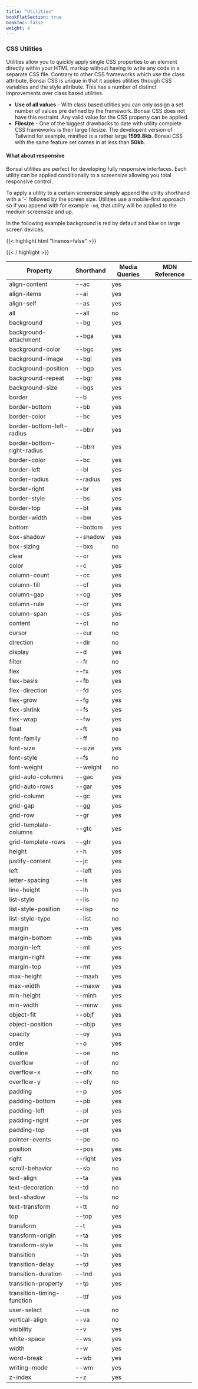 ```yaml
---
title: "Utilities"
bookFlatSection: true
bookToc: false
weight: 4
---
```


### CSS Utilities

Utilities allow you to quickly apply single CSS properties to an element directly within your HTML markup without having to write any code in a separate CSS file. Contrary to other CSS frameworks which use the class attribute, Bonsai CSS is unique in that it applies utilities through CSS variables and the style attribute. This has a number of distinct improvements over class based utilities.

- **Use of all values** - With class based utlities you can only assign a set number of values pre defined by the framework. Bonsai CSS does not have this restraint. Any valid value for the CSS property can be applied.
- **Filesize** - One of the biggest drawbacks to date with utility complete CSS frameworks is their large filesize. The developent version of Tailwind for example, minified is a rather large **1599.8kb**. Bonsai CSS with the same feature set comes in at less than **50kb**. 

#### What about responsive
Bonsai utilities are perfect for developing fully responsive interfaces. Each utility can be applied conditionally to a screensize allowing you total responsive control.

To apply a utility to a certain screensize simply append the utility shorthand with a '-' followed by the screen size. Utilities use a mobile-first approach so if you append with for example `-md`, that utility will be applied to the medium screensize and up.

In the following example background is red by default and blue on large screen devices.

{{< highlight html "linenos=false" >}}
<div style="--bg:red; --bg-lg:blue"><div>
{{< / highlight >}}

| Property                   | Shorthand                                                              | Media Queries | MDN Reference                                                                                                               |
|----------------------------|------------------------------------------------------------------------|---------------|-----------------------------------------------------------------------------------------------------------------------------|
| align-content              | <span style="--weight:bold; --us:all" class="shorthand">\-\-ac</a>     | yes           | <a href="https://developer.mozilla.org/en-US/docs/Web/CSS/align-content" target="_blank" class="link-mdn"></a>              |
| align-items                | <span style="--weight:bold; --us:all" class="shorthand">\-\-ai</a>     | yes           | <a href="https://developer.mozilla.org/en-US/docs/Web/CSS/align-items" target="_blank" class="link-mdn"></a>                |
| align-self                 | <span style="--weight:bold; --us:all" class="shorthand">\-\-as</a>     | yes           | <a href="https://developer.mozilla.org/en-US/docs/Web/CSS/align-self" target="_blank" class="link-mdn"></a>                 |
| all                        | <span style="--weight:bold; --us:all" class="shorthand">\-\-all</a>    | no            | <a href="https://developer.mozilla.org/en-US/docs/Web/CSS/all" target="_blank" class="link-mdn"></a>                        |
| background                 | <span style="--weight:bold; --us:all" class="shorthand">\-\-bg</a>     | yes           | <a href="https://developer.mozilla.org/en-US/docs/Web/CSS/background" target="_blank" class="link-mdn"></a>                 |
| background-attachment      | <span style="--weight:bold; --us:all" class="shorthand">\-\-bga</a>    | yes           | <a href="https://developer.mozilla.org/en-US/docs/Web/CSS/background-attachment" target="_blank" class="link-mdn"></a>      |
| background-color           | <span style="--weight:bold; --us:all" class="shorthand">\-\-bgc</a>    | yes           | <a href="https://developer.mozilla.org/en-US/docs/Web/CSS/background-color" target="_blank" class="link-mdn"></a>           |
| background-image           | <span style="--weight:bold; --us:all" class="shorthand">\-\-bgi</a>    | yes           | <a href="https://developer.mozilla.org/en-US/docs/Web/CSS/background-image" target="_blank" class="link-mdn"></a>           |
| background-position        | <span style="--weight:bold; --us:all" class="shorthand">\-\-bgp</a>    | yes           | <a href="https://developer.mozilla.org/en-US/docs/Web/CSS/background-position" target="_blank" class="link-mdn"></a>        |
| background-repeat          | <span style="--weight:bold; --us:all" class="shorthand">\-\-bgr</a>    | yes           | <a href="https://developer.mozilla.org/en-US/docs/Web/CSS/background-repeat" target="_blank" class="link-mdn"></a>          |
| background-size            | <span style="--weight:bold; --us:all" class="shorthand">\-\-bgs</a>    | yes           | <a href="https://developer.mozilla.org/en-US/docs/Web/CSS/background-size" target="_blank" class="link-mdn"></a>            |
| border                     | <span style="--weight:bold; --us:all" class="shorthand">\-\-b</a>      | yes           | <a href="https://developer.mozilla.org/en-US/docs/Web/CSS/border" target="_blank" class="link-mdn"></a>                     |
| border-bottom              | <span style="--weight:bold; --us:all" class="shorthand">\-\-bb</a>     | yes           | <a href="https://developer.mozilla.org/en-US/docs/Web/CSS/border-bottom" target="_blank" class="link-mdn"></a>              |
| border-color               | <span style="--weight:bold; --us:all" class="shorthand">\-\-bc</a>     | yes           | <a href="https://developer.mozilla.org/en-US/docs/Web/CSS/border-color" target="_blank" class="link-mdn"></a>               |
| border-bottom-left-radius  | <span style="--weight:bold; --us:all" class="shorthand">\-\-bblr</a>   | yes           | <a href="https://developer.mozilla.org/en-US/docs/Web/CSS/border-bottom-left-radius" target="_blank" class="link-mdn"></a>  |
| border-bottom-right-radius | <span style="--weight:bold; --us:all" class="shorthand">\-\-bbrr</a>   | yes           | <a href="https://developer.mozilla.org/en-US/docs/Web/CSS/border-bottom-right-radius" target="_blank" class="link-mdn"></a> |
| border-color               | <span style="--weight:bold; --us:all" class="shorthand">\-\-bc</a>     | yes           | <a href="https://developer.mozilla.org/en-US/docs/Web/CSS/border-color" target="_blank" class="link-mdn"></a>               |
| border-left                | <span style="--weight:bold; --us:all" class="shorthand">\-\-bl</a>     | yes           | <a href="https://developer.mozilla.org/en-US/docs/Web/CSS/border-left" target="_blank" class="link-mdn"></a>                |
| border-radius              | <span style="--weight:bold; --us:all" class="shorthand">\-\-radius</a> | yes           | <a href="https://developer.mozilla.org/en-US/docs/Web/CSS/border-radius" target="_blank" class="link-mdn"></a>              |
| border-right               | <span style="--weight:bold; --us:all" class="shorthand">\-\-br</a>     | yes           | <a href="https://developer.mozilla.org/en-US/docs/Web/CSS/border-right" target="_blank" class="link-mdn"></a>               |
| border-style               | <span style="--weight:bold; --us:all" class="shorthand">\-\-bs</a>     | yes           | <a href="https://developer.mozilla.org/en-US/docs/Web/CSS/border-style" target="_blank" class="link-mdn"></a>               |
| border-top                 | <span style="--weight:bold; --us:all" class="shorthand">\-\-bt</a>     | yes           | <a href="https://developer.mozilla.org/en-US/docs/Web/CSS/border-top" target="_blank" class="link-mdn"></a>                 |
| border-width               | <span style="--weight:bold; --us:all" class="shorthand">\-\-bw</a>     | yes           | <a href="https://developer.mozilla.org/en-US/docs/Web/CSS/border-width" target="_blank" class="link-mdn"></a>               |
| bottom                     | <span style="--weight:bold; --us:all" class="shorthand">\-\-bottom</a> | yes           | <a href="https://developer.mozilla.org/en-US/docs/Web/CSS/bottom" target="_blank" class="link-mdn"></a>                     |
| box-shadow                 | <span style="--weight:bold; --us:all" class="shorthand">\-\-shadow</a> | yes           | <a href="https://developer.mozilla.org/en-US/docs/Web/CSS/box-shadow" target="_blank" class="link-mdn"></a>                 |
| box-sizing                 | <span style="--weight:bold; --us:all" class="shorthand">\-\-bxs</a>    | no            | <a href="https://developer.mozilla.org/en-US/docs/Web/CSS/box-sizing" target="_blank" class="link-mdn"></a>                 |
| clear                      | <span style="--weight:bold; --us:all" class="shorthand">\-\-cr</a>     | yes           | <a href="https://developer.mozilla.org/en-US/docs/Web/CSS/clear" target="_blank" class="link-mdn"></a>                      |
| color                      | <span style="--weight:bold; --us:all" class="shorthand">\-\-c</a>      | yes           | <a href="https://developer.mozilla.org/en-US/docs/Web/CSS/color" target="_blank" class="link-mdn"></a>                      |
| column-count               | <span style="--weight:bold; --us:all" class="shorthand">\-\-cc</a>     | yes           | <a href="https://developer.mozilla.org/en-US/docs/Web/CSS/column-count" target="_blank" class="link-mdn"></a>               |
| column-fill                | <span style="--weight:bold; --us:all" class="shorthand">\-\-cf</a>     | yes           | <a href="https://developer.mozilla.org/en-US/docs/Web/CSS/column-fill" target="_blank" class="link-mdn"></a>                |
| column-gap                 | <span style="--weight:bold; --us:all" class="shorthand">\-\-cg</a>     | yes           | <a href="https://developer.mozilla.org/en-US/docs/Web/CSS/column-gap" target="_blank" class="link-mdn"></a>                 |
| column-rule                | <span style="--weight:bold; --us:all" class="shorthand">\-\-cr</a>     | yes           | <a href="https://developer.mozilla.org/en-US/docs/Web/CSS/column-rule" target="_blank" class="link-mdn"></a>                |
| column-span                | <span style="--weight:bold; --us:all" class="shorthand">\-\-cs</a>     | yes           | <a href="https://developer.mozilla.org/en-US/docs/Web/CSS/column-span" target="_blank" class="link-mdn"></a>                |
| content                    | <span style="--weight:bold; --us:all" class="shorthand">\-\-ct</a>     | no            | <a href="https://developer.mozilla.org/en-US/docs/Web/CSS/content" target="_blank" class="link-mdn"></a>                    |
| cursor                     | <span style="--weight:bold; --us:all" class="shorthand">\-\-cur</a>    | no            | <a href="https://developer.mozilla.org/en-US/docs/Web/CSS/cursor" target="_blank" class="link-mdn"></a>                     |
| direction                  | <span style="--weight:bold; --us:all" class="shorthand">\-\-dir</a>    | no            | <a href="https://developer.mozilla.org/en-US/docs/Web/CSS/direction" target="_blank" class="link-mdn"></a>                  |
| display                    | <span style="--weight:bold; --us:all" class="shorthand">\-\-d</a>      | yes           | <a href="https://developer.mozilla.org/en-US/docs/Web/CSS/display" target="_blank" class="link-mdn"></a>                    |
| filter                     | <span style="--weight:bold; --us:all" class="shorthand">\-\-fr</a>     | no            | <a href="https://developer.mozilla.org/en-US/docs/Web/CSS/filter" target="_blank" class="link-mdn"></a>                     |
| flex                       | <span style="--weight:bold; --us:all" class="shorthand">\-\-fx</a>     | yes           | <a href="https://developer.mozilla.org/en-US/docs/Web/CSS/flex" target="_blank" class="link-mdn"></a>                       |
| flex-basis                 | <span style="--weight:bold; --us:all" class="shorthand">\-\-fb</a>     | yes           | <a href="https://developer.mozilla.org/en-US/docs/Web/CSS/flex-basis" target="_blank" class="link-mdn"></a>                 |
| flex-direction             | <span style="--weight:bold; --us:all" class="shorthand">\-\-fd</a>     | yes           | <a href="https://developer.mozilla.org/en-US/docs/Web/CSS/flex-direction" target="_blank" class="link-mdn"></a>             |
| flex-grow                  | <span style="--weight:bold; --us:all" class="shorthand">\-\-fg</a>     | yes           | <a href="https://developer.mozilla.org/en-US/docs/Web/CSS/flex-grow" target="_blank" class="link-mdn"></a>                  |
| flex-shrink                | <span style="--weight:bold; --us:all" class="shorthand">\-\-fs</a>     | yes           | <a href="https://developer.mozilla.org/en-US/docs/Web/CSS/flex-shrink" target="_blank" class="link-mdn"></a>                |
| flex-wrap                  | <span style="--weight:bold; --us:all" class="shorthand">\-\-fw</a>     | yes           | <a href="https://developer.mozilla.org/en-US/docs/Web/CSS/flex-wrap" target="_blank" class="link-mdn"></a>                  |
| float                      | <span style="--weight:bold; --us:all" class="shorthand">\-\-ft</a>     | yes           | <a href="https://developer.mozilla.org/en-US/docs/Web/CSS/float" target="_blank" class="link-mdn"></a>                      |
| font-family                | <span style="--weight:bold; --us:all" class="shorthand">\-\-ff</a>     | no            | <a href="https://developer.mozilla.org/en-US/docs/Web/CSS/font-family" target="_blank" class="link-mdn"></a>                |
| font-size                  | <span style="--weight:bold; --us:all" class="shorthand">\-\-size</a>   | yes           | <a href="https://developer.mozilla.org/en-US/docs/Web/CSS/font-size" target="_blank" class="link-mdn"></a>                  |
| font-style                 | <span style="--weight:bold; --us:all" class="shorthand">\-\-fs</a>     | no            | <a href="https://developer.mozilla.org/en-US/docs/Web/CSS/font-style" target="_blank" class="link-mdn"></a>                 |
| font-weight                | <span style="--weight:bold; --us:all" class="shorthand">\-\-weight</a> | no            | <a href="https://developer.mozilla.org/en-US/docs/Web/CSS/font-weight" target="_blank" class="link-mdn"></a>                |
| grid-auto-columns          | <span style="--weight:bold; --us:all" class="shorthand">\-\-gac</a>    | yes           | <a href="https://developer.mozilla.org/en-US/docs/Web/CSS/grid-auto-columns" target="_blank" class="link-mdn"></a>          |
| grid-auto-rows             | <span style="--weight:bold; --us:all" class="shorthand">\-\-gar</a>    | yes           | <a href="https://developer.mozilla.org/en-US/docs/Web/CSS/grid-auto-rows" target="_blank" class="link-mdn"></a>             |
| grid-column                | <span style="--weight:bold; --us:all" class="shorthand">\-\-gc</a>     | yes           | <a href="https://developer.mozilla.org/en-US/docs/Web/CSS/grid-column" target="_blank" class="link-mdn"></a>                |
| grid-gap                   | <span style="--weight:bold; --us:all" class="shorthand">\-\-gg</a>     | yes           | <a href="https://developer.mozilla.org/en-US/docs/Web/CSS/grid-gap" target="_blank" class="link-mdn"></a>                   |
| grid-row                   | <span style="--weight:bold; --us:all" class="shorthand">\-\-gr</a>     | yes           | <a href="https://developer.mozilla.org/en-US/docs/Web/CSS/grid-row" target="_blank" class="link-mdn"></a>                   |
| grid-template-columns      | <span style="--weight:bold; --us:all" class="shorthand">\-\-gtc</a>    | yes           | <a href="https://developer.mozilla.org/en-US/docs/Web/CSS/grid-template-columns" target="_blank" class="link-mdn"></a>      |
| grid-template-rows         | <span style="--weight:bold; --us:all" class="shorthand">\-\-gtr</a>    | yes           | <a href="https://developer.mozilla.org/en-US/docs/Web/CSS/grid-template-rows" target="_blank" class="link-mdn"></a>         |
| height                     | <span style="--weight:bold; --us:all" class="shorthand">\-\-h</a>      | yes           | <a href="https://developer.mozilla.org/en-US/docs/Web/CSS/height" target="_blank" class="link-mdn"></a>                     |
| justify-content            | <span style="--weight:bold; --us:all" class="shorthand">\-\-jc</a>     | yes           | <a href="https://developer.mozilla.org/en-US/docs/Web/CSS/justify-content" target="_blank" class="link-mdn"></a>            |
| left                       | <span style="--weight:bold; --us:all" class="shorthand">\-\-left</a>   | yes           | <a href="https://developer.mozilla.org/en-US/docs/Web/CSS/left" target="_blank" class="link-mdn"></a>                       |
| letter-spacing             | <span style="--weight:bold; --us:all" class="shorthand">\-\-ls</a>     | yes           | <a href="https://developer.mozilla.org/en-US/docs/Web/CSS/letter-spacing" target="_blank" class="link-mdn"></a>             |
| line-height                | <span style="--weight:bold; --us:all" class="shorthand">\-\-lh</a>     | yes           | <a href="https://developer.mozilla.org/en-US/docs/Web/CSS/line-height" target="_blank" class="link-mdn"></a>                |
| list-style                 | <span style="--weight:bold; --us:all" class="shorthand">\-\-lis</a>    | no            | <a href="https://developer.mozilla.org/en-US/docs/Web/CSS/list-style" target="_blank" class="link-mdn"></a>                 |
| list-style-position        | <span style="--weight:bold; --us:all" class="shorthand">\-\-lisp</a>   | no            | <a href="https://developer.mozilla.org/en-US/docs/Web/CSS/list-style-position" target="_blank" class="link-mdn"></a>        |
| list-style-type            | <span style="--weight:bold; --us:all" class="shorthand">\-\-list</a>   | no            | <a href="https://developer.mozilla.org/en-US/docs/Web/CSS/list-style-type" target="_blank" class="link-mdn"></a>            |
| margin                     | <span style="--weight:bold; --us:all" class="shorthand">\-\-m</a>      | yes           | <a href="https://developer.mozilla.org/en-US/docs/Web/CSS/margin" target="_blank" class="link-mdn"></a>                     |
| margin-bottom              | <span style="--weight:bold; --us:all" class="shorthand">\-\-mb</a>     | yes           | <a href="https://developer.mozilla.org/en-US/docs/Web/CSS/margin-bottom" target="_blank" class="link-mdn"></a>              |
| margin-left                | <span style="--weight:bold; --us:all" class="shorthand">\-\-ml</a>     | yes           | <a href="https://developer.mozilla.org/en-US/docs/Web/CSS/margin-left" target="_blank" class="link-mdn"></a>                |
| margin-right               | <span style="--weight:bold; --us:all" class="shorthand">\-\-mr</a>     | yes           | <a href="https://developer.mozilla.org/en-US/docs/Web/CSS/margin-right" target="_blank" class="link-mdn"></a>               |
| margin-top                 | <span style="--weight:bold; --us:all" class="shorthand">\-\-mt</a>     | yes           | <a href="https://developer.mozilla.org/en-US/docs/Web/CSS/margin-top" target="_blank" class="link-mdn"></a>                 |
| max-height                 | <span style="--weight:bold; --us:all" class="shorthand">\-\-maxh</a>   | yes           | <a href="https://developer.mozilla.org/en-US/docs/Web/CSS/max-height" target="_blank" class="link-mdn"></a>                 |
| max-width                  | <span style="--weight:bold; --us:all" class="shorthand">\-\-maxw</a>   | yes           | <a href="https://developer.mozilla.org/en-US/docs/Web/CSS/max-width" target="_blank" class="link-mdn"></a>                  |
| min-height                 | <span style="--weight:bold; --us:all" class="shorthand">\-\-minh</a>   | yes           | <a href="https://developer.mozilla.org/en-US/docs/Web/CSS/min-height" target="_blank" class="link-mdn"></a>                 |
| min-width                  | <span style="--weight:bold; --us:all" class="shorthand">\-\-minw</a>   | yes           | <a href="https://developer.mozilla.org/en-US/docs/Web/CSS/min-width" target="_blank" class="link-mdn"></a>                  |
| object-fit                 | <span style="--weight:bold; --us:all" class="shorthand">\-\-objf</a>     | yes           | <a href="https://developer.mozilla.org/en-US/docs/Web/CSS/object-fit" target="_blank" class="link-mdn"></a>                 |
| object-position            | <span style="--weight:bold; --us:all" class="shorthand">\-\-objp</a>     | yes           | <a href="https://developer.mozilla.org/en-US/docs/Web/CSS/object-position" target="_blank" class="link-mdn"></a>            |
| opacity                    | <span style="--weight:bold; --us:all" class="shorthand">\-\-oy</a>     | yes           | <a href="https://developer.mozilla.org/en-US/docs/Web/CSS/opacity" target="_blank" class="link-mdn"></a>                    |
| order                      | <span style="--weight:bold; --us:all" class="shorthand">\-\-o</a>      | yes           | <a href="https://developer.mozilla.org/en-US/docs/Web/CSS/order" target="_blank" class="link-mdn"></a>                      |
| outline                    | <span style="--weight:bold; --us:all" class="shorthand">\-\-oe</a>     | no            | <a href="https://developer.mozilla.org/en-US/docs/Web/CSS/outline" target="_blank" class="link-mdn"></a>                    |
| overflow                   | <span style="--weight:bold; --us:all" class="shorthand">\-\-of</a>     | no            | <a href="https://developer.mozilla.org/en-US/docs/Web/CSS/overflow" target="_blank" class="link-mdn"></a>                   |
| overflow-x                 | <span style="--weight:bold; --us:all" class="shorthand">\-\-ofx</a>    | no            | <a href="https://developer.mozilla.org/en-US/docs/Web/CSS/overflow-x" target="_blank" class="link-mdn"></a>                 |
| overflow-y                 | <span style="--weight:bold; --us:all" class="shorthand">\-\-ofy</a>    | no            | <a href="https://developer.mozilla.org/en-US/docs/Web/CSS/overflow-y" target="_blank" class="link-mdn"></a>                 |
| padding                    | <span style="--weight:bold; --us:all" class="shorthand">\-\-p</a>      | yes           | <a href="https://developer.mozilla.org/en-US/docs/Web/CSS/padding" target="_blank" class="link-mdn"></a>                    |
| padding-bottom             | <span style="--weight:bold; --us:all" class="shorthand">\-\-pb</a>     | yes           | <a href="https://developer.mozilla.org/en-US/docs/Web/CSS/padding-bottom" target="_blank" class="link-mdn"></a>             |
| padding-left               | <span style="--weight:bold; --us:all" class="shorthand">\-\-pl</a>     | yes           | <a href="https://developer.mozilla.org/en-US/docs/Web/CSS/padding-left" target="_blank" class="link-mdn"></a>               |
| padding-right              | <span style="--weight:bold; --us:all" class="shorthand">\-\-pr</a>     | yes           | <a href="https://developer.mozilla.org/en-US/docs/Web/CSS/padding-right" target="_blank" class="link-mdn"></a>              |
| padding-top                | <span style="--weight:bold; --us:all" class="shorthand">\-\-pt</a>     | yes           | <a href="https://developer.mozilla.org/en-US/docs/Web/CSS/padding-top" target="_blank" class="link-mdn"></a>                |
| pointer-events             | <span style="--weight:bold; --us:all" class="shorthand">\-\-pe</a>     | no            | <a href="https://developer.mozilla.org/en-US/docs/Web/CSS/pointer-events" target="_blank" class="link-mdn"></a>             |
| position                   | <span style="--weight:bold; --us:all" class="shorthand">\-\-pos</a>    | yes           | <a href="https://developer.mozilla.org/en-US/docs/Web/CSS/position" target="_blank" class="link-mdn"></a>                   |
| right                      | <span style="--weight:bold; --us:all" class="shorthand">\-\-right</a>  | yes           | <a href="https://developer.mozilla.org/en-US/docs/Web/CSS/right" target="_blank" class="link-mdn"></a>                      |
| scroll-behavior            | <span style="--weight:bold; --us:all" class="shorthand">\-\-sb</a>     | no            | <a href="https://developer.mozilla.org/en-US/docs/Web/CSS/scroll-behavior" target="_blank" class="link-mdn"></a>            |
| text-align                 | <span style="--weight:bold; --us:all" class="shorthand">\-\-ta</a>     | yes           | <a href="https://developer.mozilla.org/en-US/docs/Web/CSS/text-align" target="_blank" class="link-mdn"></a>                 |
| text-decoration            | <span style="--weight:bold; --us:all" class="shorthand">\-\-td</a>     | no            | <a href="https://developer.mozilla.org/en-US/docs/Web/CSS/text-decoration" target="_blank" class="link-mdn"></a>            |
| text-shadow                | <span style="--weight:bold; --us:all" class="shorthand">\-\-ts</a>     | no            | <a href="https://developer.mozilla.org/en-US/docs/Web/CSS/text-shadow" target="_blank" class="link-mdn"></a>                |
| text-transform             | <span style="--weight:bold; --us:all" class="shorthand">\-\-tt</a>     | no            | <a href="https://developer.mozilla.org/en-US/docs/Web/CSS/text-transform" target="_blank" class="link-mdn"></a>             |
| top                        | <span style="--weight:bold; --us:all" class="shorthand">\-\-top</a>    | yes           | <a href="https://developer.mozilla.org/en-US/docs/Web/CSS/top" target="_blank" class="link-mdn"></a>                        |
| transform                  | <span style="--weight:bold; --us:all" class="shorthand">\-\-t</a>      | yes           | <a href="https://developer.mozilla.org/en-US/docs/Web/CSS/transform" target="_blank" class="link-mdn"></a>                  |
| transform-origin           | <span style="--weight:bold; --us:all" class="shorthand">\-\-ta</a>     | yes           | <a href="https://developer.mozilla.org/en-US/docs/Web/CSS/transform-origin" target="_blank" class="link-mdn"></a>           |
| transform-style            | <span style="--weight:bold; --us:all" class="shorthand">\-\-ts</a>     | yes           | <a href="https://developer.mozilla.org/en-US/docs/Web/CSS/transform-style" target="_blank" class="link-mdn"></a>            |
| transition                 | <span style="--weight:bold; --us:all" class="shorthand">\-\-tn</a>     | yes           | <a href="https://developer.mozilla.org/en-US/docs/Web/CSS/transition" target="_blank" class="link-mdn"></a>                 |
| transition-delay           | <span style="--weight:bold; --us:all" class="shorthand">\-\-td</a>     | yes           | <a href="https://developer.mozilla.org/en-US/docs/Web/CSS/transition-delay" target="_blank" class="link-mdn"></a>           |
| transition-duration        | <span style="--weight:bold; --us:all" class="shorthand">\-\-tnd</a>    | yes           | <a href="https://developer.mozilla.org/en-US/docs/Web/CSS/transition-duration" target="_blank" class="link-mdn"></a>        |
| transition-property        | <span style="--weight:bold; --us:all" class="shorthand">\-\-tp</a>     | yes           | <a href="https://developer.mozilla.org/en-US/docs/Web/CSS/transition-property" target="_blank" class="link-mdn"></a>        |
| transition-timing-function | <span style="--weight:bold; --us:all" class="shorthand">\-\-ttf</a>    | yes           | <a href="https://developer.mozilla.org/en-US/docs/Web/CSS/transition-timing-function" target="_blank" class="link-mdn"></a> |
| user-select                | <span style="--weight:bold; --us:all" class="shorthand">\-\-us</a>     | no            | <a href="https://developer.mozilla.org/en-US/docs/Web/CSS/user-select" target="_blank" class="link-mdn"></a>                |
| vertical-align             | <span style="--weight:bold; --us:all" class="shorthand">\-\-va</a>     | no            | <a href="https://developer.mozilla.org/en-US/docs/Web/CSS/vertical-align" target="_blank" class="link-mdn"></a>             |
| visibility                 | <span style="--weight:bold; --us:all" class="shorthand">\-\-v</a>      | yes           | <a href="https://developer.mozilla.org/en-US/docs/Web/CSS/visibility" target="_blank" class="link-mdn"></a>                 |
| white-space                | <span style="--weight:bold; --us:all" class="shorthand">\-\-ws</a>     | yes           | <a href="https://developer.mozilla.org/en-US/docs/Web/CSS/white-space" target="_blank" class="link-mdn"></a>                |
| width                      | <span style="--weight:bold; --us:all" class="shorthand">\-\-w</a>      | yes           | <a href="https://developer.mozilla.org/en-US/docs/Web/CSS/width" target="_blank" class="link-mdn"></a>                      |
| word-break                 | <span style="--weight:bold; --us:all" class="shorthand">\-\-wb</a>     | yes           | <a href="https://developer.mozilla.org/en-US/docs/Web/CSS/word-break" target="_blank" class="link-mdn"></a>                 |
| writing-mode               | <span style="--weight:bold; --us:all" class="shorthand">\-\-wm</a>     | yes           | <a href="https://developer.mozilla.org/en-US/docs/Web/CSS/writing-mode" target="_blank" class="link-mdn"></a>               |
| z-index                    | <span style="--weight:bold; --us:all" class="shorthand">\-\-z</a>      | yes           | <a href="https://developer.mozilla.org/en-US/docs/Web/CSS/z-index" target="_blank" class="link-mdn"></a>                    |